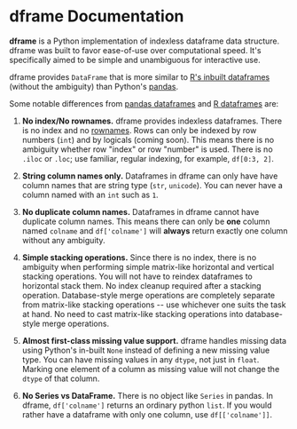 
# dframe Documentation


**dframe** is a Python implementation of indexless dataframe data structure. dframe was built to favor ease-of-use over computational speed. It's specifically aimed to be simple and unambiguous for interactive use. 

dframe provides `DataFrame` that is more similar to [R's inbuilt dataframes](https://stat.ethz.ch/R-manual/R-devel/library/base/html/data.frame.html)
(without the ambiguity) than Python's [pandas](http://pandas.pydata.org/).

Some notable differences from [pandas dataframes](http://pandas.pydata.org/) and [R dataframes](https://stat.ethz.ch/R-manual/R-devel/library/base/html/data.frame.html) are:

1. **No index/No rownames.** dframe provides indexless dataframes. There is no index and no [rownames](http://www.perfectlyrandom.org/2015/06/16/never-trust-the-row-names-of-a-dataframe-in-R/). Rows can only be indexed by row numbers (`int`) and by logicals (coming soon). This means there is no ambiguity whether row "index" or row "number" is used. There is no `.iloc` or `.loc`; use familiar, regular indexing, for example, `df[0:3, 2]`.

2. **String column names only.** Dataframes in dframe can only have have column names that are string type (`str`, `unicode`). You can never have a column named with an `int` such as `1`.

3. **No duplicate column names.** Dataframes in dframe cannot have duplicate column names. This means there can only be **one** column named `colname` and `df['colname']` will **always** return exactly one column without any ambiguity.

4. **Simple stacking operations.** Since there is no index, there is no ambiguity when performing simple matrix-like horizontal and vertical stacking operations. You will not have to reindex dataframes to horizontal stack them. No index cleanup required after a stacking operation. Database-style merge operations are completely separate from matrix-like stacking operations -- use whichever one suits the task at hand. No need to cast matrix-like stacking operations into database-style merge operations.

5. **Almost first-class missing value support.** dframe handles missing data using Python's in-built `None` instead of defining a new missing value type. You can have missing values in any `dtype`, not just in `float`. Marking one element of a column as missing value will not change the `dtype` of that column.

6. **No Series vs DataFrame.** There is no object like `Series` in pandas. In dframe, `df['colname']` returns an ordinary python `list`. If you would rather have a dataframe with only one column, use `df[['colname']]`.
